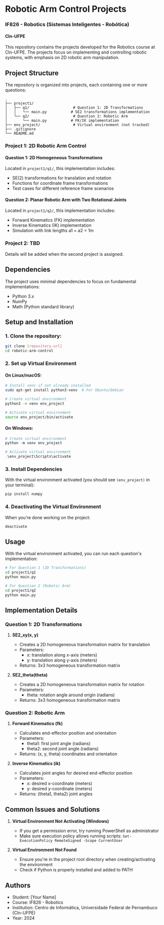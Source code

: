 # Robotic Arm Control Projects
### IF826 - Robotics (Sistemas Inteligentes - Robótica)
#### CIn-UFPE

This repository contains the projects developed for the Robotics course at CIn-UFPE. The projects focus on implementing and controlling robotic systems, with emphasis on 2D robotic arm manipulation.

## Project Structure

The repository is organized into projects, each containing one or more questions:

```
.
├── project1/
│   ├── q1/                    # Question 1: 2D Transformations
│   │   └── main.py           # SE2 transformations implementation
│   └── q2/                    # Question 2: Robotic Arm
│       └── main.py           # FK/IK implementation
├── env_project/               # Virtual environment (not tracked)
├── .gitignore
└── README.md
```

### Project 1: 2D Robotic Arm Control

#### Question 1: 2D Homogeneous Transformations
Located in `project1/q1/`, this implementation includes:
- SE(2) transformations for translation and rotation
- Functions for coordinate frame transformations
- Test cases for different reference frame scenarios

#### Question 2: Planar Robotic Arm with Two Rotational Joints
Located in `project1/q2/`, this implementation includes:
- Forward Kinematics (FK) implementation
- Inverse Kinematics (IK) implementation
- Simulation with link lengths a1 = a2 = 1m

### Project 2: TBD
Details will be added when the second project is assigned.

## Dependencies

The project uses minimal dependencies to focus on fundamental implementations:
- Python 3.x
- NumPy
- Math (Python standard library)

## Setup and Installation

### 1. Clone the repository:
```bash
git clone [repository-url]
cd robotic-arm-control
```

### 2. Set up Virtual Environment

#### On Linux/macOS:
```bash
# Install venv if not already installed
sudo apt-get install python3-venv  # For Ubuntu/Debian

# Create virtual environment
python3 -m venv env_project

# Activate virtual environment
source env_project/bin/activate
```

#### On Windows:
```powershell
# Create virtual environment
python -m venv env_project

# Activate virtual environment
.\env_project\Scripts\activate
```

### 3. Install Dependencies
With the virtual environment activated (you should see `(env_project)` in your terminal):
```bash
pip install numpy
```

### 4. Deactivating the Virtual Environment
When you're done working on the project:
```bash
deactivate
```

## Usage

With the virtual environment activated, you can run each question's implementation:

```bash
# For Question 1 (2D Transformations)
cd project1/q1
python main.py

# For Question 2 (Robotic Arm)
cd project1/q2
python main.py
```

## Implementation Details

### Question 1: 2D Transformations

1. **SE2_xy(x, y)**
   - Creates a 2D homogeneous transformation matrix for translation
   - Parameters:
     - x: translation along x-axis (meters)
     - y: translation along y-axis (meters)
   - Returns: 3x3 homogeneous transformation matrix

2. **SE2_theta(theta)**
   - Creates a 2D homogeneous transformation matrix for rotation
   - Parameters:
     - theta: rotation angle around origin (radians)
   - Returns: 3x3 homogeneous transformation matrix

### Question 2: Robotic Arm

1. **Forward Kinematics (fk)**
   - Calculates end-effector position and orientation
   - Parameters:
     - theta1: first joint angle (radians)
     - theta2: second joint angle (radians)
   - Returns: (x, y, theta) coordinates and orientation

2. **Inverse Kinematics (ik)**
   - Calculates joint angles for desired end-effector position
   - Parameters:
     - x: desired x-coordinate (meters)
     - y: desired y-coordinate (meters)
   - Returns: (theta1, theta2) joint angles

## Common Issues and Solutions

1. **Virtual Environment Not Activating (Windows)**
   - If you get a permission error, try running PowerShell as administrator
   - Make sure execution policy allows running scripts: `Set-ExecutionPolicy RemoteSigned -Scope CurrentUser`

2. **Virtual Environment Not Found**
   - Ensure you're in the project root directory when creating/activating the environment
   - Check if Python is properly installed and added to PATH

## Authors

- Student: [Your Name]
- Course: IF826 - Robotics
- Institution: Centro de Informática, Universidade Federal de Pernambuco (CIn-UFPE)
- Year: 2024 